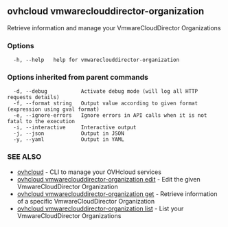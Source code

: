 ## ovhcloud vmwareclouddirector-organization

Retrieve information and manage your VmwareCloudDirector Organizations

### Options

```
  -h, --help   help for vmwareclouddirector-organization
```

### Options inherited from parent commands

```
  -d, --debug           Activate debug mode (will log all HTTP requests details)
  -f, --format string   Output value according to given format (expression using gval format)
  -e, --ignore-errors   Ignore errors in API calls when it is not fatal to the execution
  -i, --interactive     Interactive output
  -j, --json            Output in JSON
  -y, --yaml            Output in YAML
```

### SEE ALSO

* [ovhcloud](ovhcloud.md)	 - CLI to manage your OVHcloud services
* [ovhcloud vmwareclouddirector-organization edit](ovhcloud_vmwareclouddirector-organization_edit.md)	 - Edit the given VmwareCloudDirector Organization
* [ovhcloud vmwareclouddirector-organization get](ovhcloud_vmwareclouddirector-organization_get.md)	 - Retrieve information of a specific VmwareCloudDirector Organization
* [ovhcloud vmwareclouddirector-organization list](ovhcloud_vmwareclouddirector-organization_list.md)	 - List your VmwareCloudDirector Organizations

